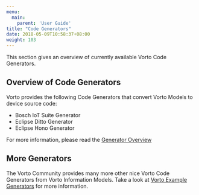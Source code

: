 ```yaml
---
menu:
  main:
    parent: 'User Guide'
title: "Code Generators"
date: 2018-05-09T10:58:37+08:00
weight: 103
---
```


This section gives an overview of currently available Vorto Code Generators.
<!--more-->

## Overview of Code Generators

Vorto provides the following Code Generators that convert Vorto Models to device source code:

* Bosch IoT Suite Generator
* Eclipse Ditto Generator
* Eclipse Hono Generator

For more information, please read the [Generator Overview](https://github.com/eclipse/vorto/tree/development/generators)


## More Generators

The Vorto Community provides many more other nice Vorto Code Generators from Vorto Information Models. Take a look at [Vorto Example Generators](https://github.com/eclipse/vorto-examples) for more information.


